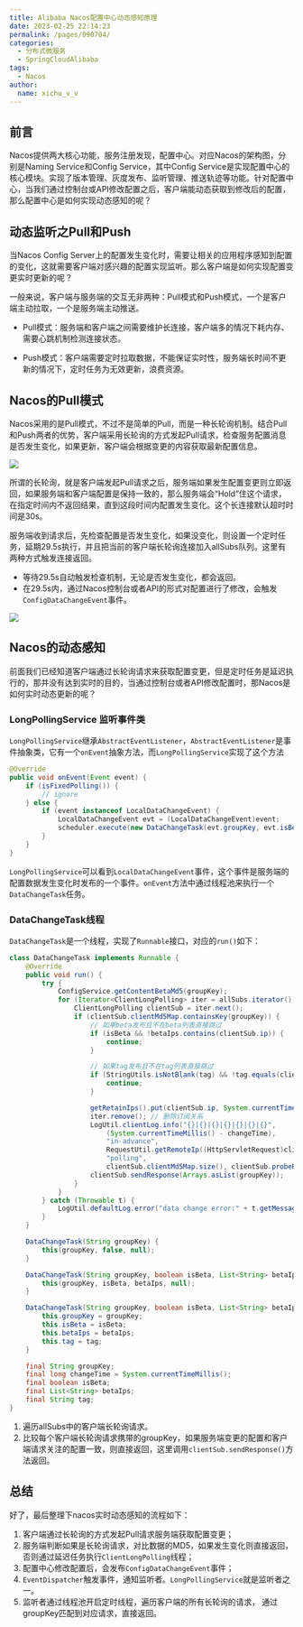 ```yaml
---
title: Alibaba Nacos配置中心动态感知原理
date: 2023-02-25 22:14:23
permalink: /pages/090704/
categories:
  - 分布式微服务
  - SpringCloudAlibaba
tags:
  - Nacos
author: 
  name: xichu_v_v
---
```

## 前言
Nacos提供两大核心功能，服务注册发现，配置中心。对应Nacos的架构图，分别是Naming Service和Config Service，其中Config Service是实现配置中心的核心模块。实现了版本管理、灰度发布、监听管理、推送轨迹等功能。针对配置中心，当我们通过控制台或API修改配置之后，客户端能动态获取到修改后的配置，那么配置中心是如何实现动态感知的呢？

## 动态监听之Pull和Push
当Nacos Config Server上的配置发生变化时，需要让相关的应用程序感知到配置的变化，这就需要客户端对感兴趣的配置实现监听。那么客户端是如何实现配置变更实时更新的呢？

一般来说，客户端与服务端的交互无非两种：Pull模式和Push模式，一个是客户端主动拉取，一个是服务端主动推送。

- Pull模式：服务端和客户端之间需要维护长连接，客户端多的情况下耗内存、需要心跳机制检测连接状态。

- Push模式：客户端需要定时拉取数据，不能保证实时性，服务端长时间不更新的情况下，定时任务为无效更新，浪费资源。

## Nacos的Pull模式
Nacos采用的是Pull模式，不过不是简单的Pull，而是一种长轮询机制。结合Pull和Push两者的优势，客户端采用长轮询的方式发起Pull请求，检查服务配置消息是否发生变化，如果更新，客户端会根据变更的内容获取最新配置信息。


![](https://fire-repository.oss-cn-beijing.aliyuncs.com/spring-cloud/230225/19.png)


所谓的长轮询，就是客户端发起Pull请求之后，服务端如果发生配置变更则立即返回，如果服务端和客户端配置是保持一致的，那么服务端会“Hold”住这个请求，在指定时间内不返回结果，直到这段时间内配置发生变化。这个长连接默认超时时间是30s。

服务端收到请求后，先检查配置是否发生变化，如果没变化，则设置一个定时任务，延期29.5s执行，并且把当前的客户端长轮询连接加入allSubs队列。这里有两种方式触发连接返回。

- 等待29.5s自动触发检查机制，无论是否发生变化，都会返回。
- 在29.5s内，通过Nacos控制台或者API的形式对配置进行了修改，会触发`ConfigDataChangeEvent`事件。


![](https://fire-repository.oss-cn-beijing.aliyuncs.com/spring-cloud/230225/20.png)

## Nacos的动态感知
前面我们已经知道客户端通过长轮询请求来获取配置变更，但是定时任务是延迟执行的，那并没有达到实时的目的，当通过控制台或者API修改配置时，那Nacos是如何实时动态更新的呢？

### LongPollingService 监听事件类
`LongPollingService`继承`AbstractEventListener`，`AbstractEventListener`是事件抽象类，它有一个`onEvent`抽象方法，而`LongPollingService`实现了这个方法
```java
@Override
public void onEvent(Event event) {
    if (isFixedPolling()) {
        // ignore
    } else {
        if (event instanceof LocalDataChangeEvent) {
            LocalDataChangeEvent evt = (LocalDataChangeEvent)event;
            scheduler.execute(new DataChangeTask(evt.groupKey, evt.isBeta, evt.betaIps));
        }
    }
}
```
`LongPollingService`可以看到`LocalDataChangeEvent`事件，这个事件是服务端的配置数据发生变化时发布的一个事件。`onEvent`方法中通过线程池来执行一个`DataChangeTask`任务。



### DataChangeTask线程
`DataChangeTask`是一个线程，实现了`Runnable`接口，对应的`run()`如下：
```java
class DataChangeTask implements Runnable {
    @Override
    public void run() {
        try {
            ConfigService.getContentBetaMd5(groupKey);
            for (Iterator<ClientLongPolling> iter = allSubs.iterator(); iter.hasNext(); ) {
                ClientLongPolling clientSub = iter.next();
                if (clientSub.clientMd5Map.containsKey(groupKey)) {
                    // 如果beta发布且不在beta列表直接跳过
                    if (isBeta && !betaIps.contains(clientSub.ip)) {
                        continue;
                    }

                    // 如果tag发布且不在tag列表直接跳过
                    if (StringUtils.isNotBlank(tag) && !tag.equals(clientSub.tag)) {
                        continue;
                    }

                    getRetainIps().put(clientSub.ip, System.currentTimeMillis());
                    iter.remove(); // 删除订阅关系
                    LogUtil.clientLog.info("{}|{}|{}|{}|{}|{}|{}",
                        (System.currentTimeMillis() - changeTime),
                        "in-advance",
                        RequestUtil.getRemoteIp((HttpServletRequest)clientSub.asyncContext.getRequest()),
                        "polling",
                        clientSub.clientMd5Map.size(), clientSub.probeRequestSize, groupKey);
                    clientSub.sendResponse(Arrays.asList(groupKey));
                }
            }
        } catch (Throwable t) {
            LogUtil.defaultLog.error("data change error:" + t.getMessage(), t.getCause());
        }
    }

    DataChangeTask(String groupKey) {
        this(groupKey, false, null);
    }

    DataChangeTask(String groupKey, boolean isBeta, List<String> betaIps) {
        this(groupKey, isBeta, betaIps, null);
    }

    DataChangeTask(String groupKey, boolean isBeta, List<String> betaIps, String tag) {
        this.groupKey = groupKey;
        this.isBeta = isBeta;
        this.betaIps = betaIps;
        this.tag = tag;
    }

    final String groupKey;
    final long changeTime = System.currentTimeMillis();
    final boolean isBeta;
    final List<String> betaIps;
    final String tag;
}
```
1. 遍历allSubs中的客户端长轮询请求。
2. 比较每个客户端长轮询请求携带的groupKey，如果服务端变更的配置和客户端请求关注的配置一致，则直接返回，这里调用`clientSub.sendResponse()`方法返回。

## 总结
好了，最后整理下nacos实时动态感知的流程如下：
1. 客户端通过长轮询的方式发起Pull请求服务端获取配置变更；
2. 服务端判断如果是长轮询请求，对比数据的MD5，如果发生变化则直接返回，否则通过延迟任务执行`ClientLongPolling`线程；
3. 配置中心修改配置后，会发布`ConfigDataChangeEvent`事件；
4. `EventDispatcher`触发事件，通知监听者。`LongPollingService`就是监听者之一。
5. 监听者通过线程池开启定时线程，遍历客户端的所有长轮询的请求，
   通过groupKey匹配到对应请求，直接返回。